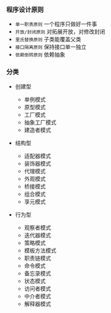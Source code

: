 ### 程序设计原则

- `单一职责原则` 一个程序只做好一件事
- `开放/封闭原则` 对拓展开放，对修改封闭
- `里氏替换原则` 子类能覆盖父类
- `接口隔离原则` 保持接口单一独立
- `依赖倒转原则` 依赖抽象

### 分类

- 创建型

  - 单例模式
  - 原型模式
  - 工厂模式
  - 抽象工厂模式
  - 建造者模式

- 结构型

  - 适配器模式
  - 装饰器模式
  - 代理模式
  - 外观模式
  - 桥接模式
  - 组合模式
  - 享元模式

- 行为型
  - 观察者模式
  - 迭代器模式
  - 策略模式
  - 模板方法模式
  - 职责链模式
  - 命令模式
  - 备忘录模式
  - 状态模式
  - 访问者模式
  - 中介者模式
  - 解释器模式
